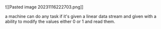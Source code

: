 ![[Pasted image 20231116222703.png]]

a machine can do any task if it's given a linear data stream and given with a ability to modify the values either 0 or 1 and read them.
